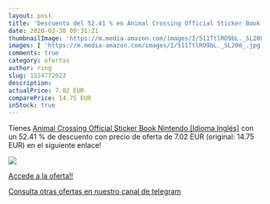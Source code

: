 ```yaml
---
layout: post
title: 'Descuento del 52.41 % en Animal Crossing Official Sticker Book  N'
date: 2020-03-30 09:31:21
thumbnailImage: 'https://m.media-amazon.com/images/I/511TtlRO9bL._SL200_.jpg'
images: [ 'https://m.media-amazon.com/images/I/511TtlRO9bL._SL200_.jpg' ]
comments: true
category: ofertas
author: ring
slug: 1524772623
description:
actualPrice: 7.02 EUR
comparePrice: 14.75 EUR
inStock: true
---
```


Tienes [Animal Crossing Official Sticker Book  Nintendo  [Idioma Inglés]](https://www.amazon.com/dp/1524772623/?tag=redken08-20) con un 52.41 % de descuento con precio de oferta de 7.02 EUR (original: 14.75 EUR) en el siguiente enlace!

[![](https://m.media-amazon.com/images/I/511TtlRO9bL._SL200_.jpg)](https://www.amazon.com/dp/1524772623/?tag=redken08-20)

[Accede a la oferta!!](https://www.amazon.com/dp/1524772623/?tag=redken08-20)

[Consulta otras ofertas en nuestro canal de telegram](https://t.me/s/ofertas25)
